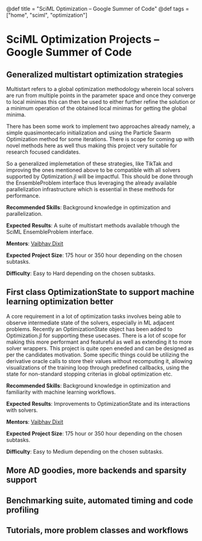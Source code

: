 @def title = "SciML Optimization – Google Summer of Code"
@def tags = ["home", "sciml", "optimization"]

# SciML Optimization Projects – Google Summer of Code

## Generalized multistart optimization strategies

Multistart refers to a global optimization methodology wherein local solvers are run 
from multiple points in the parameter space and once they converge to local minimas
this can then be used to either further refine the solution or a minimum operation of the 
obtained local minimas for getting the global minima.

There has been some work to implement two approaches already namely, a simple quasimontecarlo 
initialization and using the Particle Swarm Optimization method for some iterations. There is
scope for coming up with novel methods here as well thus making this project very suitable for
research focused candidates.
 
So a generalized implemetation of these strategies, like TikTak and improving the ones mentioned
above to be compatible with all solvers supported by Optimization.jl will be impactful. This should 
be done through the EnsembleProblem interface thus leveraging the already available parallelization 
infrastructure which is essential in these methods for performance.

**Recommended Skills**: Background knowledge in optimization and parallelization.

**Expected Results**: A suite of multistart methods available trhough the SciML EnsembleProblem interface.

**Mentors**: [Vaibhav Dixit](https://github.com/Vaibhavdixit02)

**Expected Project Size**: 175 hour or 350 hour depending on the chosen subtasks.

**Difficulty**: Easy to Hard depending on the chosen subtasks.

## First class OptimizationState to support machine learning optimization better

A core requirement in a lot of optimization tasks involves being able to observe intermediate state
of the solvers, especially in ML adjacent problems. Recently an OptimizationState object has been added 
to Optimization.jl for supporting these usecases. There is a lot of scope for making this more performant
and featureful as well as extending it to more solver wrappers. This project is quite open eneded and can 
be designed as per the candidates motivation. Some specific things could be utilizing the derivative oracle
calls to store their values without recomputing it, allowing visualizations of the training loop through
predefined callbacks, using the state for non-standard stopping criterias in global optimization etc.

**Recommended Skills**: Background knowledge in optimization and familiarity with machine learning workflows.

**Expected Results**: Improvements to OptimizationState and its interactions with solvers.

**Mentors**: [Vaibhav Dixit](https://github.com/Vaibhavdixit02)

**Expected Project Size**: 175 hour or 350 hour depending on the chosen subtasks.

**Difficulty**: Easy to Medium depending on the chosen subtasks.

## More AD goodies, more backends and sparsity support

## Benchmarking suite, automated timing and code profiling

## Tutorials, more problem classes and workflows



